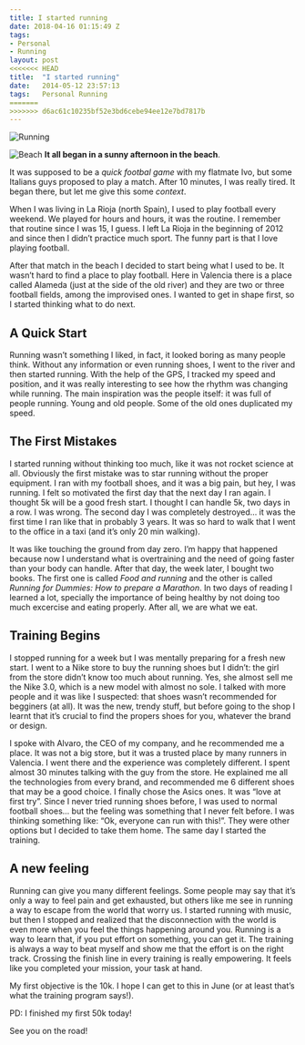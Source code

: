 ```yaml
---
title: I started running
date: 2018-04-16 01:15:49 Z
tags:
- Personal
- Running
layout: post
<<<<<<< HEAD
title:  "I started running"
date:   2014-05-12 23:57:13
tags:   Personal Running
=======
>>>>>>> d6ac61c10235bf52e3bd6cebe94ee12e7bd7817b
---
```


![Running](http://cl.ly/image/1U0r1W3l3m1n/running.jpg)

![Beach](http://cl.ly/image/2p3w460E180k/beach.jpg)
**It all began in a sunny afternoon in the beach**.

It was supposed to be a *quick footbal game* with my flatmate Ivo, but some Italians guys proposed to play a match. After 10 minutes, I was really tired. It began there, but let me give this some *context*.

When I was living in La Rioja (north Spain), I used to play football every weekend. We played for hours and hours, it was the routine. I remember that routine since I was 15, I guess. I left La Rioja in the beginning of 2012 and since then I didn’t practice much sport. The funny part is that I love playing football.

After that match in the beach I decided to start being what I used to be. It wasn’t hard to find a place to play football. Here in Valencia there is a place called Alameda (just at the side of the old river) and they are two or three football fields, among the improvised ones. I wanted to get in shape first, so I started thinking what to do next.


## A Quick Start

Running wasn’t something I liked, in fact, it looked boring as many people think. Without any information or even running shoes, I went to the river and then started running. With the help of the GPS, I tracked my speed and position, and it was really interesting to see how the rhythm was changing while running. The main inspiration was the people itself: it was full of people running. Young and old people. Some of the old ones duplicated my speed.

## The First Mistakes

I started running without thinking too much, like it was not rocket science at all. Obviously the first mistake was to star running without the proper equipment. I ran with my football shoes, and it was a big pain, but hey, I was running. I felt so motivated the first day that the next day I ran again. I thought 5k will be a good fresh start. I thought I can handle 5k, two days in a row. I was wrong. The second day I was completely destroyed... it was the first time I ran like that in probably 3 years. It was so hard to walk that I went to the office in a taxi (and it’s only 20 min walking).

It was like touching the ground from day zero. I’m happy that happened because now I understand what is overtraining and the need of going faster than your body can handle. After that day, the week later, I bought two books. The first one is called *Food and running* and the other is called *Running for Dummies: How to prepare a Marathon*. In two days of reading I learned a lot, specially the importance of being healthy by not doing too much excercise and eating properly. After all, we are what we eat.

## Training Begins

I stopped running for a week but I was mentally preparing for a fresh new start. I went to a Nike store to buy the running shoes but I didn’t: the girl from the store didn’t know too much about running. Yes, she almost sell me the Nike 3.0, which is a new model with almost no sole. I talked with more people and it was like I suspected: that shoes wasn’t recommended for begginers (at all). It was the new, trendy stuff, but before going to the shop I learnt that it’s crucial to find the propers shoes for you, whatever the brand or design.

I spoke with Alvaro, the CEO of my company, and he recommended me a place. It was not a big store, but it was a trusted place by many runners in Valencia. I went there and the experience was completely different. I spent almost 30 minutes talking with the guy from the store. He explained me all the technologies from every brand, and recommended me 6 different shoes that may be a good choice. I finally chose the Asics ones. It was “love at first try”. Since I never tried running shoes before, I was used to normal football shoes... but the feeling was something that I never felt before. I was thinking something like: “Ok, everyone can run with this!”. They were other options but I decided to take them home. The same day I started the training.

## A new feeling

Running can give you many different feelings. Some people may say that it’s only a way to feel pain and get exhausted, but others like me see in running a way to escape from the world that worry us. I started running with music, but then I stopped and realized that the disconnection with the world is even more when you feel the things happening around you. Running is a way to learn that, if you put effort on something, you can get it. The training is always a way to beat myself and show me that the effort is on the right track. Crossing the finish line in every training is really empowering. It feels like you completed your mission, your task at hand.

My first objective is the 10k. I hope I can get to this in June (or at least that’s what the training program says!).

PD: I finished my first 50k today!

See you on the road!
